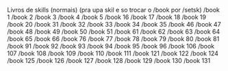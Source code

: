 Livros de skills (normais) (pra upa skil e so trocar o /book por /setsk)
/book 1
/book 2
/book 3
/book 4
/book 5
/book 16
/book 17
/book 18
/book 19
/book 20
/book 31
/book 32
/book 33
/book 34
/book 35
/book 46
/book 47
/book 48
/book 49
/book 50
/book 51
/book 61
/book 62
/book 63
/book 64
/book 65
/book 66
/book 76
/book 77
/book 78
/book 79
/book 80
/book 81
/book 91
/book 92
/book 93
/book 94
/book 95
/book 96
/book 106
/book 107
/book 108
/book 109
/book 110
/book 111
/book 121
/book 122
/book 124
/book 125
/book 126
/book 127
/book 128
/book 129
/book 130
/book 131
